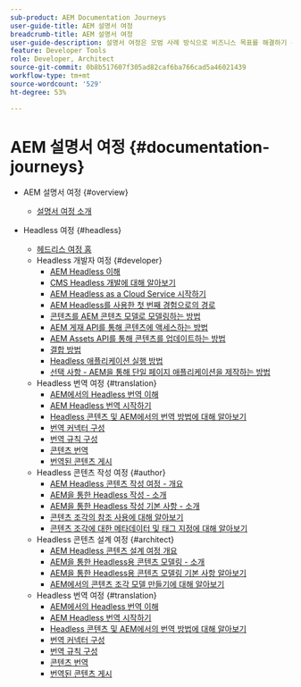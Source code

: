 ```yaml
---
sub-product: AEM Documentation Journeys
user-guide-title: AEM 설명서 여정
breadcrumb-title: AEM 설명서 여정
user-guide-description: 설명서 여정은 모범 사례 방식으로 비즈니스 목표를 해결하기 위해 복잡하고 다양한 기능을 결합하여 AEM 설명서 내에 서술적 구조를 제공합니다. AEM 초보자용으로 설계된 여정은 A에서 Z까지 목표를 달성하기 위한 개념과 기능을 소개합니다.
feature: Developer Tools
role: Developer, Architect
source-git-commit: 0b8b517607f305ad82caf6ba766cad5a46021439
workflow-type: tm+mt
source-wordcount: '529'
ht-degree: 53%

---
```



# AEM 설명서 여정 {#documentation-journeys}

<!--
Please note that all links to other guides need to be absolute references with leading protocol and domain since SCCM does not allow pages to be referenced with relative links in multiple ToCs.
-->

+ AEM 설명서 여정 {#overview}
   + [설명서 여정 소개](home.md)

+ Headless 여정 {#headless}
   + [헤드리스 여정 홈](https://experienceleague.adobe.com/docs/experience-manager-65/headless-journey/home.html)
   + Headless 개발자 여정 {#developer}
      + [AEM Headless 이해](https://experienceleague.adobe.com/docs/experience-manager-65/headless-journey/developer/overview.html)
      + [CMS Headless 개발에 대해 알아보기](https://experienceleague.adobe.com/docs/experience-manager-65/headless-journey/developer/learn-about.html)
      + [AEM Headless as a Cloud Service 시작하기](https://experienceleague.adobe.com/docs/experience-manager-65/headless-journey/developer/getting-started.html)
      + [AEM Headless를 사용한 첫 번째 경험으로의 경로](https://experienceleague.adobe.com/docs/experience-manager-65/headless-journey/developer/path-to-first-experience.html)
      + [콘텐츠를 AEM 콘텐츠 모델로 모델링하는 방법](https://experienceleague.adobe.com/docs/experience-manager-65/headless-journey/developer/model-your-content.html)
      + [AEM 게재 API를 통해 콘텐츠에 액세스하는 방법](https://experienceleague.adobe.com/docs/experience-manager-65/headless-journey/developer/access-your-content.html)
      + [AEM Assets API를 통해 콘텐츠를 업데이트하는 방법](https://experienceleague.adobe.com/docs/experience-manager-65/headless-journey/developer/update-your-content.html)
      + [결합 방법](https://experienceleague.adobe.com/docs/experience-manager-65/headless-journey/developer/put-it-all-together.html)
      + [Headless 애플리케이션 실행 방법](https://experienceleague.adobe.com/docs/experience-manager-65/headless-journey/developer/go-live.html)
      + [선택 사항 - AEM을 통해 단일 페이지 애플리케이션을 제작하는 방법](https://experienceleague.adobe.com/docs/experience-manager-65/headless-journey/developer/create-spa.html)
   + Headless 번역 여정 {#translation}
      + [AEM에서의 Headless 번역 이해](https://experienceleague.adobe.com/docs/experience-manager-65/headless-journey/translation/overview.html)
      + [AEM Headless 번역 시작하기](https://experienceleague.adobe.com/docs/experience-manager-65/headless-journey/translation/getting-started.html)
      + [Headless 콘텐츠 및 AEM에서의 번역 방법에 대해 알아보기](https://experienceleague.adobe.com/docs/experience-manager-65/headless-journey/translation/learn-about.html)
      + [번역 커넥터 구성](https://experienceleague.adobe.com/docs/experience-manager-65/headless-journey/translation/configure-connector.html)
      + [번역 규칙 구성](https://experienceleague.adobe.com/docs/experience-manager-65/headless-journey/translation/translation-rules.html)
      + [콘텐츠 번역](https://experienceleague.adobe.com/docs/experience-manager-65/headless-journey/translation/translate-content.html)
      + [번역된 콘텐츠 게시](https://experienceleague.adobe.com/docs/experience-manager-65/headless-journey/translation/publish-content.html)
   + Headless 콘텐츠 작성 여정 {#author}
      + [AEM Headless 콘텐츠 작성 여정 - 개요](https://experienceleague.adobe.com/docs/experience-manager-65/headless-journey/author/overview.html)
      + [AEM을 통한 Headless 작성 - 소개](https://experienceleague.adobe.com/docs/experience-manager-65/headless-journey/author/introduction.html)
      + [AEM을 통한 Headless 작성 기본 사항 - 소개](https://experienceleague.adobe.com/docs/experience-manager-65/headless-journey/author/basics.html)
      + [콘텐츠 조각의 참조 사용에 대해 알아보기](https://experienceleague.adobe.com/docs/experience-manager-65/headless-journey/author/references.html)
      + [콘텐츠 조각에 대한 메타데이터 및 태그 지정에 대해 알아보기](https://experienceleague.adobe.com/docs/experience-manager-65/headless-journey/author/metadata-tagging.html)
   + Headless 콘텐츠 설계 여정 {#architect}
      + [AEM Headless 콘텐츠 설계 여정 개요](https://experienceleague.adobe.com/docs/experience-manager-65/headless-journey/architect/overview.html)
      + [AEM을 통한 Headless용 콘텐츠 모델링 - 소개](https://experienceleague.adobe.com/docs/experience-manager-65/headless-journey/architect/introduction.html)
      + [AEM을 통한 Headless용 콘텐츠 모델링 기본 사항 알아보기](https://experienceleague.adobe.com/docs/experience-manager-65/headless-journey/architect/basics.html)
      + [AEM에서의 콘텐츠 조각 모델 만들기에 대해 알아보기](https://experienceleague.adobe.com/docs/experience-manager-65/headless-journey/architect/model-structure.html)
   + Headless 번역 여정 {#translation}
      + [AEM에서의 Headless 번역 이해](https://experienceleague.adobe.com/docs/experience-manager-65/headless-journey/translation/overview.html)
      + [AEM Headless 번역 시작하기](https://experienceleague.adobe.com/docs/experience-manager-65/headless-journey/translation/getting-started.html)
      + [Headless 콘텐츠 및 AEM에서의 번역 방법에 대해 알아보기](https://experienceleague.adobe.com/docs/experience-manager-65/headless-journey/translation/learn-about.html)
      + [번역 커넥터 구성](https://experienceleague.adobe.com/docs/experience-manager-65/headless-journey/translation/configure-connector.html)
      + [번역 규칙 구성](https://experienceleague.adobe.com/docs/experience-manager-65/headless-journey/translation/translation-rules.html)
      + [콘텐츠 번역](https://experienceleague.adobe.com/docs/experience-manager-65/headless-journey/translation/translate-content.html)
      + [번역된 콘텐츠 게시](https://experienceleague.adobe.com/docs/experience-manager-65/headless-journey/translation/publish-content.html)
